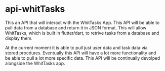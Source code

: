# api-whitTasks

This an API that will interact with the WhitTasks App. This API will be able to pull data from a database and return it in JSON format. This will allow WhitTasks, which is
built in flutter/dart, to retrive tasks from a database and display them.

At the current moment it is able to pull just user data and task data via stored procdures. Eventually this API will have a lot more functionality and be able to pull a lot 
more specific data. This API will be continually devolped alongside the WhitTasks app.
